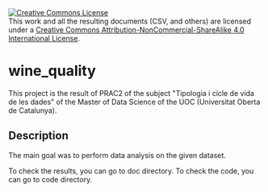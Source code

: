 <a rel="license" href="http://creativecommons.org/licenses/by-nc-sa/4.0/">
<img alt="Creative Commons License" style="border-width:0" src="https://i.creativecommons.org/l/by-nc-sa/4.0/88x31.png" /></a>
<br />
This work and all the resulting documents (CSV, and others) are licensed under a 
<a rel="license" href="http://creativecommons.org/licenses/by-nc-sa/4.0/">Creative Commons Attribution-NonCommercial-ShareAlike 4.0 International License</a>.

# wine_quality
This project is the result of PRAC2 of the subject "Tipologia i cicle de vida de les dades" of the Master of Data 
Science of the UOC (Universitat Oberta de Catalunya).

## Description

The main goal was to perform data analysis on the given dataset.

To check the results, you can go to doc directory. To check the code, you can go to code directory.
